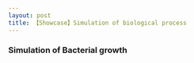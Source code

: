 ```yaml
---
layout: post
title: 【Showcase】Simulation of biological process 
---
```


### Simulation of Bacterial growth
<script type="application/processing" src="/script/bacteria growth.pde"></script>   

